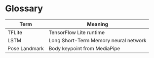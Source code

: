 # Glossary

| Term | Meaning |
|------|--------|
| TFLite | TensorFlow Lite runtime |
| LSTM | Long Short-Term Memory neural network |
| Pose Landmark | Body keypoint from MediaPipe |
